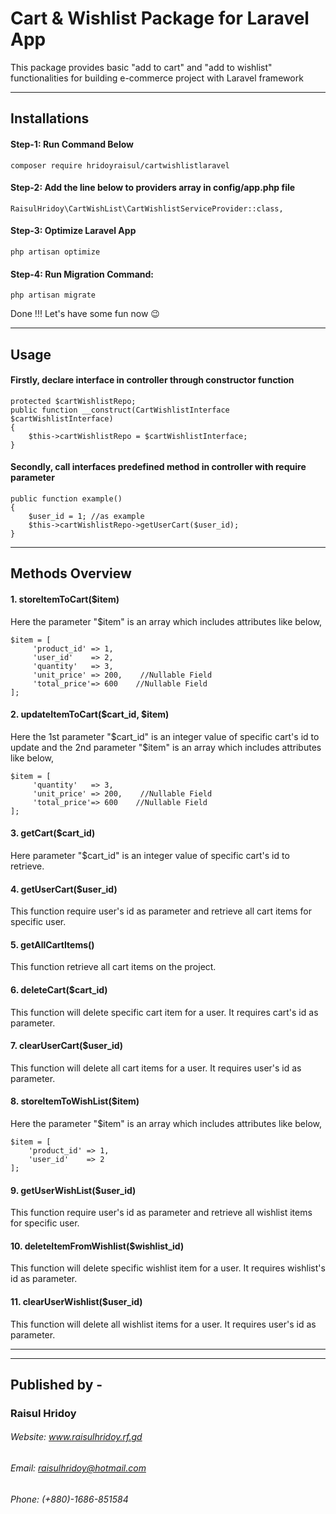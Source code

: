 # Cart & Wishlist Package for Laravel App

This package provides basic "add to cart" and "add to wishlist" functionalities for building e-commerce project with Laravel framework

---------------------------------------------------

## Installations

#### Step-1: Run Command Below
```
composer require hridoyraisul/cartwishlistlaravel
```

#### Step-2: Add the line below to providers array in config/app.php file
``` 
RaisulHridoy\CartWishList\CartWishlistServiceProvider::class,
```

#### Step-3: Optimize Laravel App
```
php artisan optimize
```
#### Step-4: Run Migration Command:
```
php artisan migrate
```

Done !!! Let's have some fun now 😉

---------------------------------------------------

## Usage

#### Firstly, declare interface in controller through constructor function
```
protected $cartWishlistRepo;
public function __construct(CartWishlistInterface $cartWishlistInterface)
{
    $this->cartWishlistRepo = $cartWishlistInterface;
}
```

#### Secondly, call interfaces predefined method in controller with require parameter
```
public function example()
{
    $user_id = 1; //as example
    $this->cartWishlistRepo->getUserCart($user_id);
}
```

---------------------------------------------------

## Methods Overview
#### 1. storeItemToCart($item)  
Here the parameter "$item" is an array which includes attributes like below,
```
$item = [
     'product_id' => 1,  
     'user_id'    => 2,
     'quantity'   => 3,
     'unit_price' => 200,    //Nullable Field
     'total_price'=> 600    //Nullable Field
];
```


#### 2. updateItemToCart($cart_id, $item)  
Here the 1st parameter "$cart_id" is an integer value of specific cart's id to update and the 2nd parameter "$item" is an array which includes attributes like below,
```
$item = [
     'quantity'   => 3,
     'unit_price' => 200,    //Nullable Field
     'total_price'=> 600    //Nullable Field
];
```
#### 3. getCart($cart_id)  
Here parameter "$cart_id" is an integer value of specific cart's id to retrieve.

#### 4. getUserCart($user_id)  
This function require user's id as parameter and retrieve all cart items for specific user.

#### 5. getAllCartItems()  
This function retrieve all cart items on the project.

#### 6. deleteCart($cart_id)  
This function will delete specific cart item for a user. It requires cart's id as parameter.

#### 7. clearUserCart($user_id)  
This function will delete all cart items for a user. It requires user's id as parameter.

#### 8. storeItemToWishList($item)  
Here the parameter "$item" is an array which includes attributes like below,
```
$item = [
    'product_id' => 1,
    'user_id'    => 2
];
```
#### 9. getUserWishList($user_id)  
This function require user's id as parameter and retrieve all wishlist items for specific user.

#### 10. deleteItemFromWishlist($wishlist_id)  
This function will delete specific wishlist item for a user. It requires wishlist's id as parameter.

#### 11. clearUserWishlist($user_id)  
This function will delete all wishlist items for a user. It requires user's id as parameter.


---------------------------------------------------
---------------------------------------------------

## Published by -
### Raisul Hridoy
###### Website: www.raisulhridoy.rf.gd
###### Email: raisulhridoy@hotmail.com
###### Phone: (+880)-1686-851584

